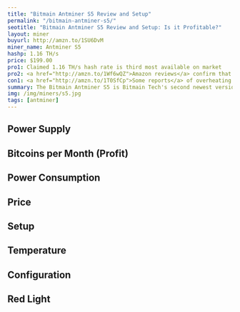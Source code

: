 ```yaml
---
title: "Bitmain Antminer S5 Review and Setup"
permalink: "/bitmain-antminer-s5/"
seotitle: "Bitmain Antminer S5 Review and Setup: Is it Profitable?"
layout: miner
buyurl: http://amzn.to/1SU6DvM
miner_name: Antminer S5
hashp: 1.16 TH/s
price: $199.00
pro1: Claimed 1.16 TH/s hash rate is third most available on market
pro2: <a href="http://amzn.to/1Wf6wQZ">Amazon reviews</a> confirm that 1.16 TH/s rate is accurate
con1: <a href="http://amzn.to/1T0SfCp">Some reports</a> of overheating and smoke
summary: The Bitmain Antminer S5 is Bitmain Tech's second newest version of its Antminer series of Bitcoin miners
img: /img/miners/s5.jpg
tags: [antminer]
---
```


## Power Supply

## Bitcoins per Month (Profit)

## Power Consumption

## Price

## Setup 

## Temperature

## Configuration

## Red Light